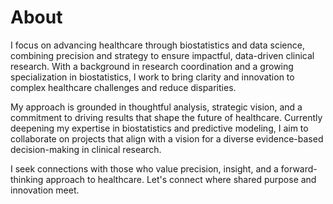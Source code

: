 # About
I focus on advancing healthcare through biostatistics and data science, combining precision and strategy to ensure impactful, data-driven clinical research. With a background in research coordination and a growing specialization in biostatistics, I work to bring clarity and innovation to complex healthcare challenges and reduce disparities.

My approach is grounded in thoughtful analysis, strategic vision, and a commitment to driving results that shape the future of healthcare. Currently deepening my expertise in biostatistics and predictive modeling, I aim to collaborate on projects that align with a vision for a diverse evidence-based decision-making in clinical research.

I seek connections with those who value precision, insight, and a forward-thinking approach to healthcare. Let's connect where shared purpose and innovation meet.
